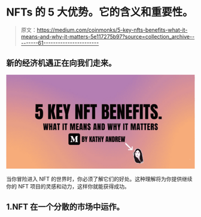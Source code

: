 # NFTs 的 5 大优势。它的含义和重要性。

> 原文：<https://medium.com/coinmonks/5-key-nfts-benefits-what-it-means-and-why-it-matters-5e117275b97?source=collection_archive---------61----------------------->

## 新的经济机遇正在向我们走来。

![](img/9045e28e164d732111f884dc7a855694.png)

当你冒险进入 NFT 的世界时，你必须了解它们的好处。这种理解将为你提供继续你的 NFT 项目的灵感和动力，这样你就能获得成功。

## 1.NFT 在一个分散的市场中运作。